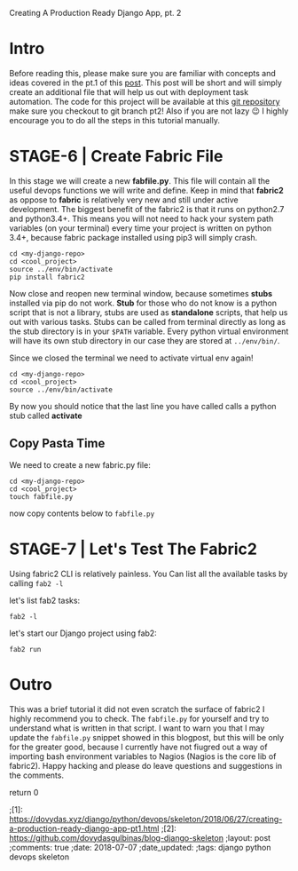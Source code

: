 Creating A Production Ready Django App, pt. 2



# Intro

Before reading this, please make sure you are familiar with concepts and ideas
covered in the pt.1 of this [post](https://dovydas.xyz/django/python/devops/skeleton/2018/06/27/creating-a-production-ready-django-app-pt1.html).  This post will be short and will simply
create an additional file that will help us out with deployment task automation.
The code for this project will be available at this [git repository](https://github.com/dovydasgulbinas/blog-django-skeleton) make sure you
checkout to git branch pt2! Also if you are not lazy 😉 I highly encourage you to
do all the steps in this tutorial manually.


# STAGE-6 | Create Fabric File

In this stage we will create a new **fabfile.py**. This file will contain all
the useful devops functions we will write and define.  Keep in mind that
**fabric2** as oppose to **fabric** is relatively very new and still under
active development.  The biggest benefit of the fabric2 is that it runs on
python2.7 and python3.4+.  This means you will not need to hack your system path
variables (on your terminal) every time your project is written on python 3.4+,
because fabric package installed using pip3 will simply crash.


    cd <my-django-repo>
    cd <cool_project>
    source ../env/bin/activate
    pip install fabric2

Now close and reopen new terminal window, because sometimes **stubs** installed via
pip do not work.  **Stub** for those who do not know is a python script that is
not a library, stubs are used as **standalone** scripts, that help us out with
various tasks.  Stubs can be called from terminal directly as long as the stub
directory is in your `$PATH` variable.  Every python virtual environment will
have its own stub directory in our case they are stored at `../env/bin/`.


Since we closed the terminal we need to activate virtual env again!

    cd <my-django-repo>
    cd <cool_project>
    source ../env/bin/activate

By now you should notice that the last line you have called calls a python stub
called **activate**



## Copy Pasta Time

We need to create a new fabric.py file:

    cd <my-django-repo>
    cd <cool_project>
    touch fabfile.py

now copy contents below to `fabfile.py`

<script src="https://gist-it.appspot.com/http://github.com/dovydasgulbinas/blog-django-skeleton/blob/pt2/cool_project/fabfile.py"></script>


# STAGE-7 | Let's Test The Fabric2

Using fabric2 CLI is relatively painless.  You Can list all the available tasks
by calling `fab2 -l`

let's list fab2 tasks:

    fab2 -l

let's start our Django project using fab2:

    fab2 run


<asciinema-player src="/data/cinemas/fab2.cast" cols="90" rows="25"></asciinema-player>


# Outro

This was a brief tutorial it did not even scratch the surface of fabric2 I highly recommend you to check. The `fabfile.py`
for yourself and try to understand what is written in that script.  I want to warn you that I may update the `fabfile.py` snippet showed in this blogpost, but this will be only for the greater good, because I currently have not fiugred out a way of importing bash environment variables to Nagios (Nagios is the core lib of fabric2).  Happy hacking and please do leave questions and suggestions in the comments.

return 0

;[1]: https://dovydas.xyz/django/python/devops/skeleton/2018/06/27/creating-a-production-ready-django-app-pt1.html
;[2]: https://github.com/dovydasgulbinas/blog-django-skeleton
;layout: post
;comments: true
;date: 2018-07-07
;date_updated: 
;tags: django python devops skeleton
